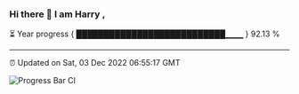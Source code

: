 ### Hi there 👋 I am Harry , 

⏳ Year progress { ███████████████████████████▁▁▁ } 92.13 %

---

⏰ Updated on Sat, 03 Dec 2022 06:55:17 GMT

![Progress Bar CI](https://github.com/duykhang68/duykhang68/workflows/Progress%20Bar%20CI/badge.svg)
